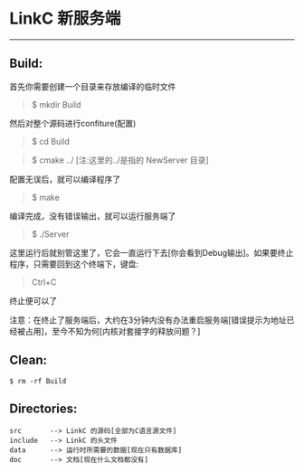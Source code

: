 # LinkC 新服务端------## Build:首先你需要创建一个目录来存放编译的临时文件> $ mkdir Build然后对整个源码进行confiture(配置)> $ cd Build> $ cmake ../ [注:这里的../是指的 NewServer 目录]配置无误后，就可以编译程序了> $ make编译完成，没有错误输出，就可以运行服务端了> $ ./Server这里运行后就别管这里了，它会一直运行下去[你会看到Debug输出]。如果要终止程序，只需要回到这个终端下，键盘:> Ctrl+C终止便可以了注意：在终止了服务端后，大约在3分钟内没有办法重启服务端[错误提示为地址已经被占用]，至今不知为何[内核对套接字的释放问题？]## Clean:    $ rm -rf Build## Directories:    src       --> LinkC 的源码[全部为C语言源文件]    include   --> LinkC 的头文件    data      --> 运行时所需要的数据[现在只有数据库]    doc       --> 文档[现在什么文档都没有]